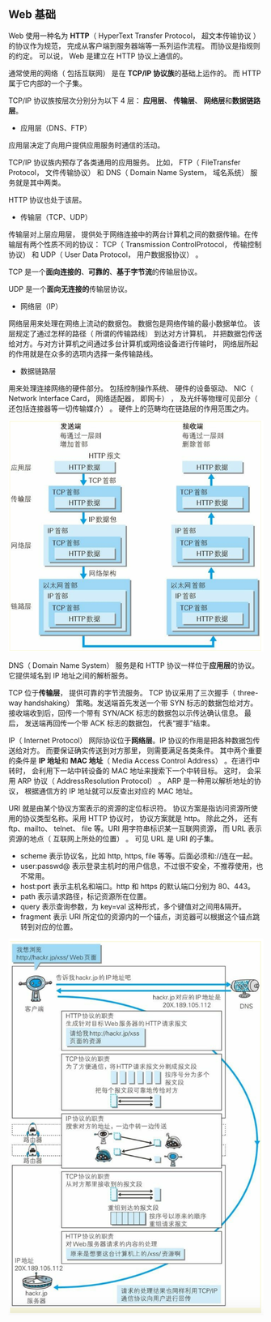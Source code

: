 ## Web 基础

Web 使用一种名为 **HTTP**（ HyperText Transfer Protocol， 超文本传输协议 ）的协议作为规范， 完成从客户端到服务器端等一系列运作流程。 而协议是指规则的约定。 可以说， Web 是建立在 HTTP 协议上通信的。

通常使用的网络（ 包括互联网） 是在 **TCP/IP 协议族**的基础上运作的。 而 HTTP 属于它内部的一个子集。

TCP/IP 协议族按层次分别分为以下 4 层： **应用层**、 **传输层**、 **网络层**和**数据链路层**。

- 应用层（DNS、FTP）

应用层决定了向用户提供应用服务时通信的活动。

TCP/IP 协议族内预存了各类通用的应用服务。 比如， FTP（ FileTransfer Protocol， 文件传输协议） 和 DNS（ Domain Name System， 域名系统） 服务就是其中两类。

HTTP 协议也处于该层。

- 传输层（TCP、UDP）

传输层对上层应用层， 提供处于网络连接中的两台计算机之间的数据传输。在传输层有两个性质不同的协议： TCP（ Transmission ControlProtocol， 传输控制协议） 和 UDP（ User Data Protocol， 用户数据报协议） 。

TCP 是一个**面向连接的**、**可靠的**、**基于字节流**的传输层协议。

UDP 是一个**面向无连接的**传输层协议。

- 网络层（IP）

网络层用来处理在网络上流动的数据包。 数据包是网络传输的最小数据单位。 该层规定了通过怎样的路径（ 所谓的传输路线） 到达对方计算机， 并把数据包传送给对方。与对方计算机之间通过多台计算机或网络设备进行传输时， 网络层所起的作用就是在众多的选项内选择一条传输路线。

- 数据链路层

用来处理连接网络的硬件部分。 包括控制操作系统、 硬件的设备驱动、 NIC（ Network Interface Card， 网络适配器， 即网卡） ， 及光纤等物理可见部分（ 还包括连接器等一切传输媒介） 。 硬件上的范畴均在链路层的作用范围之内。

![web](./assets/web1.png)

DNS（ Domain Name System） 服务是和 HTTP 协议一样位于**应用层**的协议。 它提供域名到 IP 地址之间的解析服务。

TCP 位于**传输层**， 提供可靠的字节流服务。 TCP 协议采用了三次握手（ three-way handshaking） 策略。发送端首先发送一个带 SYN 标志的数据包给对方。 接收端收到后，回传一个带有 SYN/ACK 标志的数据包以示传达确认信息。 最后， 发送端再回传一个带 ACK 标志的数据包， 代表“握手”结束。

IP（ Internet Protocol） 网际协议位于**网络层**。IP 协议的作用是把各种数据包传送给对方。 而要保证确实传送到对方那里， 则需要满足各类条件。 其中两个重要的条件是 **IP 地址**和 **MAC 地址**（ Media Access Control Address） 。在进行中转时， 会利用下一站中转设备的 MAC 地址来搜索下一个中转目标。 这时， 会采用 ARP 协议（ AddressResolution Protocol） 。 ARP 是一种用以解析地址的协议， 根据通信方的 IP 地址就可以反查出对应的 MAC 地址。

URI 就是由某个协议方案表示的资源的定位标识符。 协议方案是指访问资源所使用的协议类型名称。采用 HTTP 协议时， 协议方案就是 http。 除此之外， 还有 ftp、mailto、 telnet、 file 等。URI 用字符串标识某一互联网资源， 而 URL 表示资源的地点（ 互联网上所处的位置） 。 可见 URL 是 URI 的子集。

- scheme 表示协议名，比如 http, https, file 等等。后面必须和://连在一起。
- user:passwd@ 表示登录主机时的用户信息，不过很不安全，不推荐使用，也不常用。
- host:port 表示主机名和端口。http 和 https 的默认端口分别为 80、443。
- path 表示请求路径，标记资源所在位置。
- query 表示查询参数，为 key=val 这种形式，多个键值对之间用&隔开。
- fragment 表示 URI 所定位的资源内的一个锚点，浏览器可以根据这个锚点跳转到对应的位置。

![web](./assets/web2.png)
